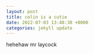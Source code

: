 ```yaml
---
layout: post
title: colin is a cutie
date: 2022-07-03 13:40:30 +0000
categories: jekyll update
---
```

hehehaw mr laycock

